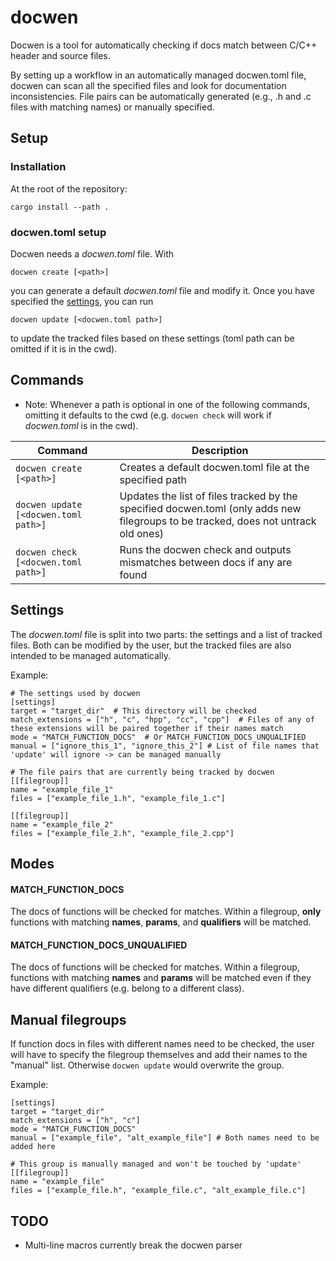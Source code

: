 # docwen
Docwen is a tool for automatically checking if docs match between C/C++ header and source files.

By setting up a workflow in an automatically managed docwen.toml file, docwen can scan all the specified files and look for documentation inconsistencies.
File pairs can be automatically generated (e.g., .h and .c files with matching names) or manually specified.

## Setup
### Installation
At the root of the repository:
```
cargo install --path .
```

### docwen.toml setup
Docwen needs a *docwen.toml* file. With
```
docwen create [<path>]
```
you can generate a default *docwen.toml* file and modify it. Once you have specified the [settings](#settings), you can run
```
docwen update [<docwen.toml path>]
```
to update the tracked files based on these settings (toml path can be omitted if it is in the cwd).

## Commands
- Note: Whenever a path is optional in one of the following commands, omitting it defaults to the cwd 
  (e.g. ```docwen check``` will work if *docwen.toml* is in the cwd).
  
| Command | Description
|---------|-------------
| ```docwen create [<path>]``` | Creates a default docwen.toml file at the specified path
| ```docwen update [<docwen.toml path>]``` | Updates the list of files tracked by the specified docwen.toml (only adds new filegroups to be tracked, does not untrack old ones)
| ```docwen check [<docwen.toml path>]``` | Runs the docwen check and outputs mismatches between docs if any are found

## Settings
The *docwen.toml* file is split into two parts: the settings and a list of tracked files.
Both can be modified by the user, but the tracked files are also intended to be managed automatically.

Example:
```
# The settings used by docwen
[settings]
target = "target_dir"  # This directory will be checked
match_extensions = ["h", "c", "hpp", "cc", "cpp"]  # Files of any of these extensions will be paired together if their names match
mode = "MATCH_FUNCTION_DOCS"  # Or MATCH_FUNCTION_DOCS_UNQUALIFIED
manual = ["ignore_this_1", "ignore_this_2"] # List of file names that 'update' will ignore -> can be managed manually

# The file pairs that are currently being tracked by docwen
[[filegroup]]
name = "example_file_1"
files = ["example_file_1.h", "example_file_1.c"]

[[filegroup]]
name = "example_file_2"
files = ["example_file_2.h", "example_file_2.cpp"]
```

## Modes
#### MATCH_FUNCTION_DOCS
The docs of functions will be checked for matches. Within a filegroup, **only** functions with matching **names**, **params**, and **qualifiers** will be matched.

#### MATCH_FUNCTION_DOCS_UNQUALIFIED
The docs of functions will be checked for matches. Within a filegroup, functions with matching **names** and **params** will be matched even if they have different qualifiers (e.g. belong to a different class).

## Manual filegroups
If function docs in files with different names need to be checked, the user will have to specify the filegroup 
themselves and add their names to the "manual" list. Otherwise ```docwen update``` would overwrite the group.

Example:
```
[settings]
target = "target_dir"
match_extensions = ["h", "c"]
mode = "MATCH_FUNCTION_DOCS"
manual = ["example_file", "alt_example_file"] # Both names need to be added here

# This group is manually managed and won't be touched by 'update'
[[filegroup]]
name = "example_file"
files = ["example_file.h", "example_file.c", "alt_example_file.c"]
```

## TODO
- Multi-line macros currently break the docwen parser
